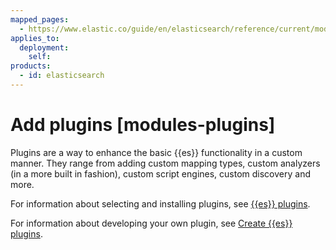 ```yaml
---
mapped_pages:
  - https://www.elastic.co/guide/en/elasticsearch/reference/current/modules-plugins.html
applies_to:
  deployment:
    self:
products:
  - id: elasticsearch
---
```


# Add plugins [modules-plugins]

Plugins are a way to enhance the basic {{es}} functionality in a custom manner. They range from adding custom mapping types, custom analyzers (in a more built in fashion), custom script engines, custom discovery and more.

For information about selecting and installing plugins, see [{{es}} plugins](elasticsearch://reference/elasticsearch-plugins/index.md).

For information about developing your own plugin, see [Create {{es}} plugins](elasticsearch://extend/index.md).